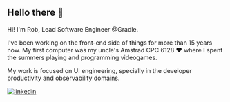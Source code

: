 ## Hello there 👋

Hi! I'm Rob, Lead Software Engineer @Gradle.

I've been working on the front-end side of things for more than 15 years now. My first computer was my uncle's Amstrad CPC 6128 ❤️ where I spent the summers playing and programming videogames.

My work is focused on UI engineering, specially in the developer productivity and observability domains.


[![linkedin](https://img.shields.io/badge/LinkedIn-0A66C2?style=for-the-badge&logo=LinkedIn&logoColor=white)](https://www.linkedin.com/in/rob-lucha/)
